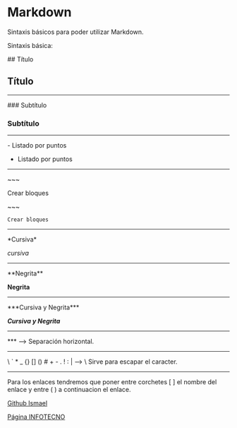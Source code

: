 # Markdown

Sintaxis básicos para poder utilizar Markdown.

Sintaxis básica:

\#\# Título
## Título

***

\#\#\# Subtítulo
### Subtítulo

***

\- Listado por puntos

- Listado por puntos

***

\~~~

Crear bloques

\~~~

~~~
Crear bloques
~~~

***

\*Cursiva\*

*cursiva*

***

\*\*Negrita\*\*

**Negrita**

***

\*\*\*Cursiva y Negrita\*\*\*

***Cursiva y Negrita***

***

\*\*\* --> Separación horizontal.

***

\\ \` \* \_  \{\} \[\] \(\) \# \+ \- \. \! \: \| --> \ Sirve para escapar el caracter.

***

Para los enlaces tendremos que poner entre corchetes [ ] el nombre del enlace y
entre ( ) a continuacion el enlace.

[Github Ismael](https://github.com/ismaelse95)

[Página INFOTECNO](https://tutecnoinfor.wordpress.com/)
